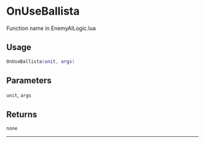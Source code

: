 # OnUseBallista
Function name in EnemyAILogic.lua
## Usage
```lua
OnUseBallista(unit, args)
```
## Parameters
`unit`, `args`
## Returns
`none`

---
